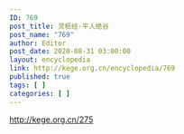 ```yaml
---
ID: 769
post_title: 灵枢经·平人绝谷
post_name: "769"
author: Editor
post_date: 2020-08-31 03:00:00
layout: encyclopedia
link: http://kege.org.cn/encyclopedia/769
published: true
tags: [ ]
categories: [ ]
---
```

http://kege.org.cn/275